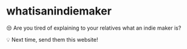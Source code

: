 # whatisanindiemaker

😒 Are you tired of explaining to your relatives what an indie maker is?

💡 Next time, send them this website!
